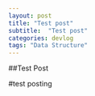 ```yaml
---
layout: post
title: "Test post"
subtitle:  "Test post"
categories: devlog
tags: "Data Structure"
---
```


##Test Post

#test posting
